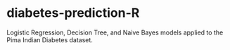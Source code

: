 # diabetes-prediction-R
Logistic Regression, Decision Tree, and Naive Bayes models applied to the Pima Indian Diabetes dataset.
